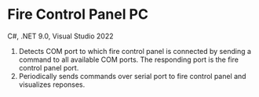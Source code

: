 # Fire Control Panel PC
C#, .NET 9.0, Visual Studio 2022

1. Detects COM port to which fire control panel is connected by sending a command to all available COM ports. The responding port is the fire control panel port.
2. Periodically sends commands over serial port to fire control panel and visualizes reponses.
